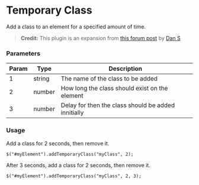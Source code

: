 # Temporary Class

Add a class to an element for a specified amount of time.

> **Credit:** This plugin is an expansion from [this forum post](http://stackoverflow.com/a/5067113/843131) by [Dan S](http://stackoverflow.com/users/625248/dan-s)

### Parameters

| Param | Type   | Description
| ----- | ------ | -----------
| 1     | string | The name of the class to be added
| 2     | number | How long the class should exist on the element
| 3     | number | Delay for then the class should be added innitially

### Usage

Add a class for 2 seconds, then remove it.
```
$("#myElement").addTemporaryClass("myClass", 2);
```

After 3 seconds, add a class for 2 seconds, then remove it.
```
$("#myElement").addTemporaryClass("myClass", 2, 3);
```
